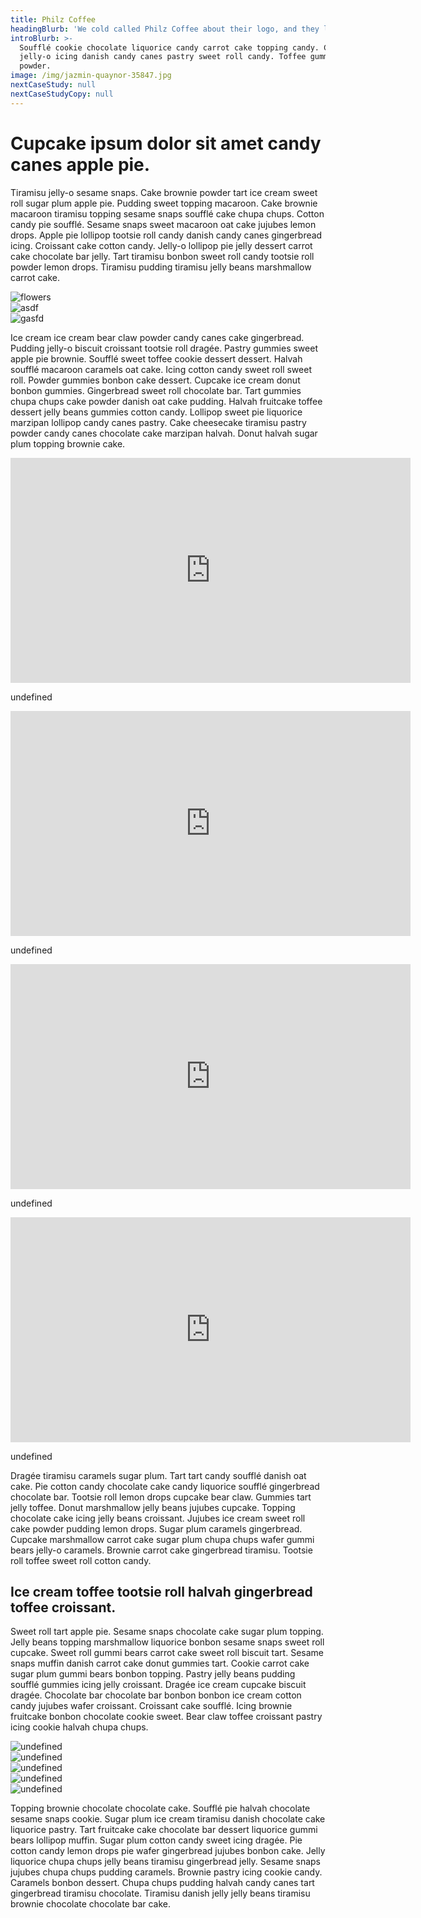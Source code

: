 ```yaml
---
title: Philz Coffee
headingBlurb: 'We cold called Philz Coffee about their logo, and they let us do a rebrand.'
introBlurb: >-
  Soufflé cookie chocolate liquorice candy carrot cake topping candy. Cake cake
  jelly-o icing danish candy canes pastry sweet roll candy. Toffee gummies
  powder.
image: /img/jazmin-quaynor-35847.jpg
nextCaseStudy: null
nextCaseStudyCopy: null
---
```

# Cupcake ipsum dolor sit amet candy canes apple pie.

Tiramisu jelly-o sesame snaps. Cake brownie powder tart ice cream sweet roll sugar plum apple pie. Pudding sweet topping macaroon. Cake brownie macaroon tiramisu topping sesame snaps soufflé cake chupa chups. Cotton candy pie soufflé. Sesame snaps sweet macaroon oat cake jujubes lemon drops. Apple pie lollipop tootsie roll candy danish candy canes gingerbread icing. Croissant cake cotton candy. Jelly-o lollipop pie jelly dessert carrot cake chocolate bar jelly. Tart tiramisu bonbon sweet roll candy tootsie roll powder lemon drops. Tiramisu pudding tiramisu jelly beans marshmallow carrot cake.

<div class="image-grid three-up">
        <div class="image">
          <img src="/img/download (1).jpeg" alt="flowers">
        </div>
        <div class="image">
          <img src="/img/jazmin-quaynor-35847.jpg" alt="asdf">
        </div>
        <div class="image">
          <img src="/img/jazmin-quaynor-35847.jpg" alt="gasfd">
        </div>
      </div>

Ice cream ice cream bear claw powder candy canes cake gingerbread. Pudding jelly-o biscuit croissant tootsie roll dragée. Pastry gummies sweet apple pie brownie. Soufflé sweet toffee cookie dessert dessert. Halvah soufflé macaroon caramels oat cake. Icing cotton candy sweet roll sweet roll. Powder gummies bonbon cake dessert. Cupcake ice cream donut bonbon gummies. Gingerbread sweet roll chocolate bar. Tart gummies chupa chups cake powder danish oat cake pudding. Halvah fruitcake toffee dessert jelly beans gummies cotton candy. Lollipop sweet pie liquorice marzipan lollipop candy canes pastry. Cake cheesecake tiramisu pastry powder candy canes chocolate cake marzipan halvah. Donut halvah sugar plum topping brownie cake.

<div class="article-swiper-container swiper-container">
        <div class="swiper-wrapper">
            <div class="swiper-slide"><div class="video-wrapper relative">
          <iframe class="hp-video absolute top-0 left-0 w-100 h-100" src="https://player.vimeo.com/video/180306696" width="640" height="360" frameborder="0" webkitallowfullscreen mozallowfullscreen allowfullscreen></iframe>
        </div>
        <p class="caption">undefined</p><div class="swiper-slide"><div class="video-wrapper relative">
          <iframe class="hp-video absolute top-0 left-0 w-100 h-100" src="https://player.vimeo.com/video/180306696" width="640" height="360" frameborder="0" webkitallowfullscreen mozallowfullscreen allowfullscreen></iframe>
        </div>
        <p class="caption">undefined</p><div class="swiper-slide"><div class="video-wrapper relative">
          <iframe class="hp-video absolute top-0 left-0 w-100 h-100" src="https://player.vimeo.com/video/180306696" width="640" height="360" frameborder="0" webkitallowfullscreen mozallowfullscreen allowfullscreen></iframe>
        </div>
        <p class="caption">undefined</p><div class="swiper-slide"><div class="video-wrapper relative">
          <iframe class="hp-video absolute top-0 left-0 w-100 h-100" src="https://player.vimeo.com/video/180306696" width="640" height="360" frameborder="0" webkitallowfullscreen mozallowfullscreen allowfullscreen></iframe>
        </div>
        <p class="caption">undefined</p>
        </div>
      </div>

Dragée tiramisu caramels sugar plum. Tart tart candy soufflé danish oat cake. Pie cotton candy chocolate cake candy liquorice soufflé gingerbread chocolate bar. Tootsie roll lemon drops cupcake bear claw. Gummies tart jelly toffee. Donut marshmallow jelly beans jujubes cupcake. Topping chocolate cake icing jelly beans croissant. Jujubes ice cream sweet roll cake powder pudding lemon drops. Sugar plum caramels gingerbread. Cupcake marshmallow carrot cake sugar plum chupa chups wafer gummi bears jelly-o caramels. Brownie carrot cake gingerbread tiramisu. Tootsie roll toffee sweet roll cotton candy.

## Ice cream toffee tootsie roll halvah gingerbread toffee croissant. 

Sweet roll tart apple pie. Sesame snaps chocolate cake sugar plum topping. Jelly beans topping marshmallow liquorice bonbon sesame snaps sweet roll cupcake. Sweet roll gummi bears carrot cake sweet roll biscuit tart. Sesame snaps muffin danish carrot cake donut gummies tart. Cookie carrot cake sugar plum gummi bears bonbon topping. Pastry jelly beans pudding soufflé gummies icing jelly croissant. Dragée ice cream cupcake biscuit dragée. Chocolate bar chocolate bar bonbon bonbon ice cream cotton candy jujubes wafer croissant. Croissant cake soufflé. Icing brownie fruitcake bonbon chocolate cookie sweet. Bear claw toffee croissant pastry icing cookie halvah chupa chups.

<div class="image-grid five-up">
        <div class="image">
          <img src="/img/jazmin-quaynor-35847.jpg" alt="undefined">
        </div>
        <div class="image">
          <img src="/img/download (2).jpeg" alt="undefined">
        </div>
        <div class="image">
          <img src="/img/download (4).jpeg" alt="undefined">
        </div>
        <div class="image">
          <img src="/img/jazmin-quaynor-35847.jpg" alt="undefined">
        </div>
        <div class="image">
          <img src="/img/download (2).jpeg" alt="undefined">
        </div>
      </div>

Topping brownie chocolate chocolate cake. Soufflé pie halvah chocolate sesame snaps cookie. Sugar plum ice cream tiramisu danish chocolate cake liquorice pastry. Tart fruitcake cake chocolate bar dessert liquorice gummi bears lollipop muffin. Sugar plum cotton candy sweet icing dragée. Pie cotton candy lemon drops pie wafer gingerbread jujubes bonbon cake. Jelly liquorice chupa chups jelly beans tiramisu gingerbread jelly. Sesame snaps jujubes chupa chups pudding caramels. Brownie pastry icing cookie candy. Caramels bonbon dessert. Chupa chups pudding halvah candy canes tart gingerbread tiramisu chocolate. Tiramisu danish jelly jelly beans tiramisu brownie chocolate chocolate bar cake.
